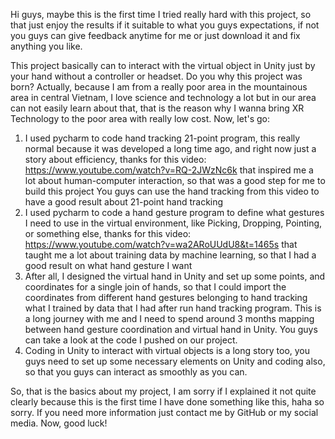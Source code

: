 Hi guys, maybe this is the first time I tried really hard with this project, so that just enjoy the results if it suitable to what you guys expectations, if not you guys can give feedback anytime for me or just download it and fix anything you like.

This project basically can to interact with the virtual object in Unity just by your hand without a controller or headset. Do you why this project was born? Actually, because I am from a really poor area in the mountainous area in central Vietnam, I love science and technology a lot but in our area can not easily learn about that, that is the reason why I wanna bring XR Technology to the poor area with really low cost.
Now, let's go:
1. I used pycharm to code hand tracking 21-point program, this really normal because it was developed a long time ago, and right now just a story about efficiency, thanks for this video: https://www.youtube.com/watch?v=RQ-2JWzNc6k that inspired me a lot about human-computer interaction, so that was a good step for me to build this project
You guys can use the hand tracking from this video to have a good result about 21-point hand tracking
2. I used pycharm to code a hand gesture program to define what gestures I need to use in the virtual environment, like Picking, Dropping, Pointing, or something else, thanks for this video:  https://www.youtube.com/watch?v=wa2ARoUUdU8&t=1465s that taught me a lot about training data by machine learning, so that I had a good result on what hand gesture I want
3. After all, I designed the virtual hand in Unity and set up some points, and coordinates for a single join of hands, so that I could import the coordinates from different hand gestures belonging to hand tracking what I trained by data that I had after run hand tracking program.
This is a long journey with me and I need to spend around 3 months mapping between hand gesture coordination and virtual hand in Unity. You guys can take a look at the code I pushed on our project.
4. Coding in Unity to interact with virtual objects is a long story too, you guys need to set up some necessary elements on Unity and coding also, so that you guys can interact as smoothly as you can.

So, that is the basics about my project, I am sorry if I explained it not quite clearly because this is the first time I have done something like this, haha so sorry. If you need more information just contact me by GitHub or my social media.
Now, good luck!

